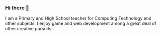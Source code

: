 ### Hi there 👋
I am a Primary and High School teacher for Computing Technology and other subjects. 
I enjoy game and web development among a great deal of other creative pursuits.
